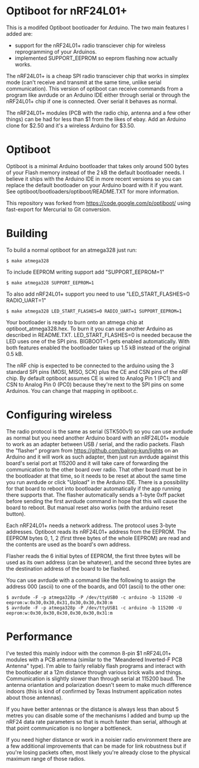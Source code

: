Optiboot for nRF24L01+
======================

This is a modifed Optiboot bootloader for Arduino.  The two main features I added are:

*   support for the nRF24L01+ radio transciever chip for wireless reprogramming of
    your Arduinos.
*   implemented SUPPORT_EEPROM so eeprom flashing now actually works.

The nRF24L01+ is a cheap SPI radio transciever chip that works in simplex mode (can't receive
and transmit at the same time, unlike serial communication).  This version of optiboot can
receive commands from a program like avrdude or an Arduino IDE either through serial or
through the nRF24L01+ chip if one is connected.  Over serial it behaves as normal.

The nRF24L01+ modules (PCB with the radio chip, antenna and a few other things) can be had
for less than $1 from the likes of ebay.  Add an Arduino clone for $2.50 and it's a wireless
Arduino for $3.50.

Optiboot
========

Optiboot is a minimal Arduino bootloader that takes only around 500 bytes of your Flash memory
instead of the 2 kB the default bootloader needs.  I believe it ships with the Arduino IDE
in more recent versions so you can replace the default bootloader on your Arduino board with
it if you want.  See optiboot/bootloaders/optiboot/README.TXT for more information.

This repository was forked from https://code.google.com/p/optiboot/ using fast-export for
Mercurial to Git conversion.

Building
========

To build a normal optiboot for an atmega328 just run:

    $ make atmega328

To include EEPROM writing support add "SUPPORT_EEPROM=1"

    $ make atmega328 SUPPORT_EEPROM=1

To also add nRF24L01+ support you need to use "LED_START_FLASHES=0 RADIO_UART=1"

    $ make atmega328 LED_START_FLASHES=0 RADIO_UART=1 SUPPORT_EEPROM=1

Your bootloader is ready to burn onto an atmega chip at optiboot_atmega328.hex.  To burn it
you can use another Arduino as described in README.TXT.  LED_START_FLASHES=0 is needed because
the LED uses one of the SPI pins.  BIGBOOT=1 gets enabled automatically.  With both features
enabled the bootloader takes up 1.5 kB instead of the original 0.5 kB.

The nRF chip is expected to be connected to the arduino using the 3 standard SPI pins (MOSI,
MISO, SCK) plus the CE and CSN pins of the nRF chip.  By default optiboot assumes CE is
wired to Analog Pin 1 (PC1) and CSN to Analog Pin 0 (PC0) because they're next to the SPI pins
on some Arduinos.  You can change that mapping in optiboot.c.

Configuring wireless
====================

The radio protocol is the same as serial (STK500v1) so you can use avrdude as normal but you
need another Arduino board with an nRF24L01+ module to work as an adapter between USB /
serial, and the radio packets.  Flash the "flasher" program from
https://github.com/balrog-kun/lights on an Arduino and it will work as such adapter, then
just run avrdude against this board's serial port at 115200 and it will take care of
forwarding the communication to the other board over radio.  That other board must be in
the bootloader at that time, so it needs to be reset at about the same time you run avrdude
or click "Upload" in the Arduino IDE.  There is a possibility for that board to reboot into
bootloader automatically if the app running there supports that.  The flasher automatically
sends a 1-byte 0xff packet before sending the first avrdude command in hope that this will
cause the board to reboot.  But manual reset also works (with the arduino reset button).

Each nRF24L01+ needs a network address.  The protocol uses 3-byte addresses.  Optiboot
reads its nRF24L01+ address from the EEPROM.  The EEPROM bytes 0, 1, 2 (first three bytes
of the whole EEPROM) are read and the contents are used as the board's own address.

Flasher reads the 6 initial bytes of EEPROM, the first three bytes will be used as its
own address (can be whatever), and the second three bytes are the destination address of
the board to be flashed.

You can use avrdude with a command like the following to assign the address 000 (ascii)
to one of the boards, and 001 (ascii) to the other one:

    $ avrdude -F -p atmega328p -P /dev/ttyUSB0 -c arduino -b 115200 -U eeprom:w:0x30,0x30,0x31,0x30,0x30,0x30:m
    $ avrdude -F -p atmega328p -P /dev/ttyUSB1 -c arduino -b 115200 -U eeprom:w:0x30,0x30,0x30,0x30,0x30,0x31:m

Performance
===========

I've tested this mainly indoor with the common 8-pin $1 nRF24L01+ modules with a PCB antenna
(similar to the "Meandered Inverted-F PCB Antenna" type).  I'm able to fairly reliably flash
programs and interact with the bootloader at a 12m distance through various brick walls and
things.  Communication is slightly slower than through serial at 115200 baud.  The antenna
oriantation and polarization doesn't seem to make much difference indoors (this is kind of
confirmed by Texas Instrument application notes about those antennas).

If you have better antennas or the distance is always less than about 5 metres you can disable
some of the mechanisms I added and bump up the nRF24 data rate parameters so that is much
faster than serial, although at that point communication is no longer a bottleneck.

If you need higher distance or work in a noisier radio environment there are a few additional
improvements that can be made for link robustness but if you're losing packets often, most
likely you're already close to the physical maximum range of those radios.
